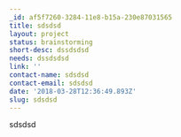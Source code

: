```yaml
---
_id: af5f7260-3284-11e8-b15a-230e87031565
title: sdsdsd
layout: project
status: brainstorming
short-desc: dssdsdsd
needs: dssdsdsd
link: ''
contact-name: sdsdsd
contact-email: sdsdsd
date: '2018-03-28T12:36:49.893Z'
slug: sdsdsd
---
```

sdsdsd
